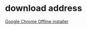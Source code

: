 # download address
[Google Chrome Offline installer](http://www.google.com/chrome/eula.html?standalone=1)
